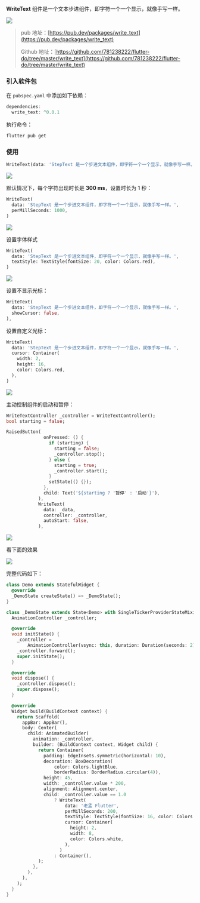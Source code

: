 

**WriteText** 组件是一个文本步进组件，即字符一个一个显示，就像手写一样。



![](./img/steptext_7.gif)



> pub 地址：[https://pub.dev/packages/write_text](https://pub.dev/packages/write_text)
>
> Github 地址：[https://github.com/781238222/flutter-do/tree/master/write_text](https://github.com/781238222/flutter-do/tree/master/write_text)



### 引入软件包

在 `pubspec.yaml` 中添加如下依赖：

```dart
dependencies:
  write_text: ^0.0.1
```

执行命令：

```
flutter pub get
```



### 使用

```dart
WriteText(data: 'StepText 是一个步进文本组件，即字符一个一个显示，就像手写一样。'),
```

![](./img/steptext_1.gif)

默认情况下，每个字符出现时长是 **300 ms**，设置时长为 1 秒：

```dart
WriteText(
  data: 'StepText 是一个步进文本组件，即字符一个一个显示，就像手写一样。',
  perMillSeconds: 1000,
)
```

![](./img/steptext_2.gif)

设置字体样式

```dart
WriteText(
  data: 'StepText 是一个步进文本组件，即字符一个一个显示，就像手写一样。',
  textStyle: TextStyle(fontSize: 20, color: Colors.red),
)
```

![](./img/steptext_3.gif)



设置不显示光标：

```dart
WriteText(
  data: 'StepText 是一个步进文本组件，即字符一个一个显示，就像手写一样。',
  showCursor: false,
),
```



设置自定义光标：

```dart
WriteText(
  data: 'StepText 是一个步进文本组件，即字符一个一个显示，就像手写一样。',
  cursor: Container(
    width: 2,
    height: 16,
    color: Colors.red,
  ),
)
```

![](./img/steptext_4.gif)



主动控制组件的启动和暂停：

```dart
WriteTextController _controller = WriteTextController();
bool starting = false;

RaisedButton(
              onPressed: () {
                if (starting) {
                  starting = false;
                  _controller.stop();
                } else {
                  starting = true;
                  _controller.start();
                }
                setState(() {});
              },
              child: Text('${starting ? '暂停' : '启动'}'),
            ),
            WriteText(
              data: _data,
              controller: _controller,
              autoStart: false,
            ),
```

![](./img/steptext_5.gif)





看下面的效果

![](./img/steptext_6.gif)



完整代码如下：

```dart
class Demo extends StatefulWidget {
  @override
  _DemoState createState() => _DemoState();
}

class _DemoState extends State<Demo> with SingleTickerProviderStateMixin {
  AnimationController _controller;

  @override
  void initState() {
    _controller =
        AnimationController(vsync: this, duration: Duration(seconds: 2));
    _controller.forward();
    super.initState();
  }

  @override
  void dispose() {
    _controller.dispose();
    super.dispose();
  }

  @override
  Widget build(BuildContext context) {
    return Scaffold(
      appBar: AppBar(),
      body: Center(
        child: AnimatedBuilder(
          animation: _controller,
          builder: (BuildContext context, Widget child) {
            return Container(
              padding: EdgeInsets.symmetric(horizontal: 10),
              decoration: BoxDecoration(
                  color: Colors.lightBlue,
                  borderRadius: BorderRadius.circular(4)),
              height: 45,
              width: _controller.value * 200,
              alignment: Alignment.center,
              child: _controller.value == 1.0
                  ? WriteText(
                      data: '老孟 Flutter',
                      perMillSeconds: 200,
                      textStyle: TextStyle(fontSize: 16, color: Colors.white),
                      cursor: Container(
                        height: 2,
                        width: 8,
                        color: Colors.white,
                      ),
                    )
                  : Container(),
            );
          },
        ),
      ),
    );
  }
}
```

